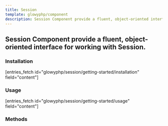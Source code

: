 ```yaml
---
title: Session
template: glowyphp/component
description: Session Component provide a fluent, object-oriented interface for working with Session.
---
```


<h2 class="font-normal text-lg">
Session Component provide a fluent, object-oriented interface for working with Session.
</h2>

### Installation

[entries_fetch id="glowyphp/session/getting-started/installation" field="content"]

### Usage

[entries_fetch id="glowyphp/session/getting-started/usage" field="content"]

### Methods
